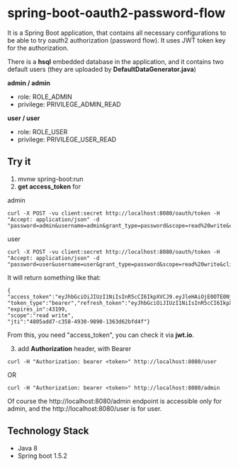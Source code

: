 # spring-boot-oauth2-password-flow

It is a Spring Boot application, that contains all necessary configurations to be able to try oauth2 authorization (password flow).
It uses JWT token key for the authorization.

There is a **hsql** embedded database in the application, and it contains two default users (they are uploaded by **DefaultDataGenerator.java**) 

**admin / admin**
  - role: ROLE_ADMIN
  - privilege: PRIVILEGE_ADMIN_READ

**user / user**
  - role: ROLE_USER
  - privilege: PRIVILEGE_USER_READ


## Try it

1. mvnw spring-boot:run
2. **get access_token** for

admin

```
curl -X POST -vu client:secret http://localhost:8080/oauth/token -H "Accept: application/json" -d "password=admin&username=admin&grant_type=password&scope=read%20write&client_secret=secret&client_id=client"
```

user

```
curl -X POST -vu client:secret http://localhost:8080/oauth/token -H "Accept: application/json" -d "password=user&username=user&grant_type=password&scope=read%20write&client_secret=secret&client_id=client"
```

It will return something like that:
```
{
"access_token":"eyJhbGciOiJIUzI1NiIsInR5cCI6IkpXVCJ9.eyJleHAiOjE0OTE0NjYxMTYsInVzZXJfbmFtZSI6InVzZXIiLCJhdXRob3JpdGllcyI6WyJQUklWSUxFR0VfVVNFUl9SRUFEIl0sImp0aSI6IjQ4MDVhZGQ3LWMzNTgtNDkzMC05ODkwLTEzNjNkNjJiZmQ0ZiIsImNsaWVudF9pZCI6ImNsaWVudCIsInNjb3BlIjpbInJlYWQiLCJ3cml0ZSJdfQ.7nMeIVuskhkmHXxX6CC6RZf9A_aXxsaoTXev6av4h64",
"token_type":"bearer","refresh_token":"eyJhbGciOiJIUzI1NiIsInR5cCI6IkpXVCJ9.eyJ1c2VyX25hbWUiOiJ1c2VyIiwic2NvcGUiOlsicmVhZCIsIndyaXRlIl0sImF0aSI6IjQ4MDVhZGQ3LWMzNTgtNDkzMC05ODkwLTEzNjNkNjJiZmQ0ZiIsImV4cCI6MTQ5NDAxNDkxNiwiYXV0aG9yaXRpZXMiOlsiUFJJVklMRUdFX1VTRVJfUkVBRCJdLCJqdGkiOiI2MmU0MTU3Yy1hOWNiLTRlYjMtODg1Ni0wMmJhOWI1ZjQ3OWQiLCJjbGllbnRfaWQiOiJjbGllbnQifQ.1fexTQcFC80VkqbDo5zJfCzq0vbPPvJVPp8Nr3CwH68",
"expires_in":43199,
"scope":"read write",
"jti":"4805add7-c358-4930-9890-1363d62bfd4f"}
```
From this, you need "access_token", you can check it via **jwt.io**.

3. add **Authorization** header, with Bearer <token>

```
curl -H "Authorization: bearer <token>" http://localhost:8080/user
```

OR

```
curl -H "Authorization: bearer <token>" http://localhost:8080/admin
```

Of course the http://localhost:8080/admin endpoint is accessible only for admin, and the http://localhost:8080/user is for user.

## Technology Stack

* Java 8
* Spring boot 1.5.2